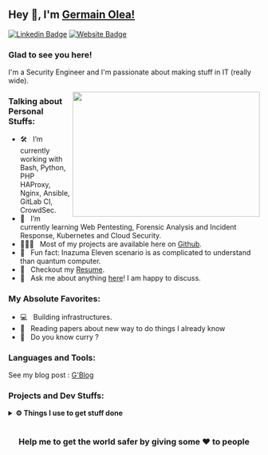 ## Hey 👋, I'm [Germain Olea!](https://germain.tech/)

[![Linkedin Badge](https://img.shields.io/badge/-LinkedIn-0e76a8?style=flat-square&logo=Linkedin&logoColor=white)](https://www.linkedin.com/in/germainol/)
[![Website Badge](https://img.shields.io/badge/Website-3b5998?style=flat-square&logo=google-chrome&logoColor=white)](https://germain.tech/)

### Glad to see you here!

I'm a Security Engineer and I'm passionate about making stuff in IT (really wide).

<img align="right" height="250" width="375" alt="" src="https://raw.githubusercontent.com/iampavangandhi/iampavangandhi/master/gifs/coder.gif" />

### Talking about Personal Stuffs:

- 🛠 &nbsp; I’m currently working with Bash, Python, PHP <br /> HAProxy, Nginx, Ansible, GitLab CI, CrowdSec.
- 🚀 &nbsp; I’m currently learning Web Pentesting, Forensic Analysis and Incident Response, Kubernetes and Cloud Security.
- 👨🏻‍💻 &nbsp; Most of my projects are available here on [Github](https://github.com/djuhnix).
- 👾 &nbsp; Fun fact: Inazuma Eleven scenario is as complicated to understand than quantum computer.
- 📝 &nbsp; Checkout my [Resume]().
- 💬 &nbsp; Ask me about anything [here](mailto:olea@germain.tech)! I am happy to discuss.

### My Absolute Favorites:

- 💻 &nbsp; Building infrastructures.
- 📰 &nbsp; Reading papers about new way to do things I already know
- 🍕 &nbsp; Do you know curry ?

### Languages and Tools:

See my blog post : [G'Blog](https://blog.germain.tech)

### Projects and Dev Stuffs:

<details>	
  <br />
  <summary><b>⚙️ Things I use to get stuff done</b></summary>
  	<ul>
  	    <li><b>Browser: </b> Firefox Web Browser</li>
	    <li><b>Code Editor:</b> Jetbrains Toolbox & al.</li>
	    <li><b>To Stay Updated:</b> Dev.to, Medium, Linkedin, Hashnode.</li>
	    <br />
	</ul>	
</details>

#

<div align="center">

### Help me to get the world safer by giving some ❤️ to people

</div>
